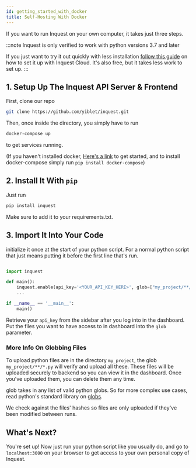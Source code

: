 ```yaml
---
id: getting_started_with_docker
title: Self-Hosting With Docker
---
```


If you want to run Inquest on your own computer, it takes just three
steps.

:::note
Inquest is only verified to work with python versions 3.7 and later

If you just want to try it out quickly with less installation
[follow this guide](getting_started.md) on how to set it up with Inquest Cloud. It's also free, but it takes less work to set up.
:::

## 1. Setup Up The Inquest API Server & Frontend

First, clone our repo

```bash
git clone https://github.com/yiblet/inquest.git
```

Then, once inside the directory, you simply have to run

```bash
docker-compose up
```

to get services running.

(If you haven't installed docker, [Here's a link](https://docs.docker.com/get-docker/) to get started, and
to install docker-compose simply run `pip install docker-compose`)

## 2. Install It With `pip`

Just run

```python
pip install inquest
```

Make sure to add it to your requirements.txt.

## 3. Import It Into Your Code

initialize it once at the start of your python script.
For a normal python script that just means putting it before the
first line that's run.

```python

import inquest

def main():
    inquest.enable(api_key='<YOUR_API_KEY_HERE>', glob=["my_project/**/*.py"])
    ...

if __name__ == '__main__':
    main()
```

Retrieve your `api_key` from the sidebar after you log into in the dashboard. Put the files you want
to have access to in dashboard into the `glob` parameter.

### More Info On Globbing Files

To upload python files are in the directory `my_project`, the glob `my_project/**/*.py` will
verify and upload all these. These files will be uploaded securely to backend so you can view
it in the dashboard. Once you've uploaded them, you can delete them any time.

glob takes in any list of valid python globs. So for more complex use cases, read python's standard
library on [globs](https://docs.python.org/3/library/glob.html).

We check against the files' hashes so files are only uploaded if they've been modified between runs.

## What's Next?

You're set up! Now just run your python script like you usually do, and go to `localhost:3000` on your
browser to get access to your own personal copy of Inquest.
